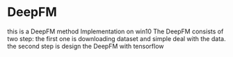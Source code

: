 # DeepFM
this is a DeepFM  method Implementation on win10
The DeepFM consists of two step:
the first one is downloading dataset and simple deal with the data.
the second step is design the DeepFM with tensorflow 
